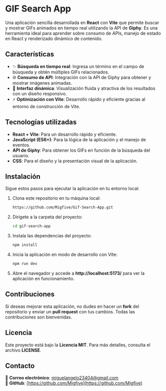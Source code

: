 # GIF Search App

Una aplicación sencilla desarrollada en **React** con **Vite** que permite buscar y mostrar GIFs animados en tiempo real utilizando la API de **Giphy**. Es una herramienta ideal para aprender sobre consumo de APIs, manejo de estado en React y renderizado dinámico de contenido.

## Características

- ✨ **Búsqueda en tiempo real**: Ingresa un término en el campo de búsqueda y obtén múltiples GIFs relacionados.
- 🌐 **Consumo de API**: Integración con la API de Giphy para obtener y mostrar imágenes animadas.
- 🎨 **Interfaz dinámica**: Visualización fluida y atractiva de los resultados con un diseño responsivo.
- ⚡ **Optimización con Vite**: Desarrollo rápido y eficiente gracias al entorno de construcción de Vite.

## Tecnologías utilizadas

- **React + Vite**: Para un desarrollo rápido y eficiente.
- **JavaScript (ES6+)**: Para la lógica de la aplicación y el manejo de eventos.
- **API de Giphy**: Para obtener los GIFs en función de la búsqueda del usuario.
- **CSS**: Para el diseño y la presentación visual de la aplicación.

## Instalación

Sigue estos pasos para ejecutar la aplicación en tu entorno local:

1. Clona este repositorio en tu máquina local:
   ```bash
   https://github.com/Migfive/Gif-Search-App.git
   ```
2. Dirígete a la carpeta del proyecto:
   ```bash
   cd gif-search-app
   ```
3. Instala las dependencias del proyecto:
   ```bash
   npm install
   ```
4. Inicia la aplicación en modo de desarrollo con Vite:
   ```bash
   npm run dev
   ```
5. Abre el navegador y accede a **http://localhost:5173/** para ver la aplicación en funcionamiento.

## Contribuciones

Si deseas mejorar esta aplicación, no dudes en hacer un **fork** del repositorio y enviar un **pull request** con tus cambios. Todas las contribuciones son bienvenidas.

## Licencia

Este proyecto está bajo la **Licencia MIT**. Para más detalles, consulta el archivo **LICENSE**.

## Contacto

📧 **Correo electrónico**: [miguelangelo23404@gmail.com](mailto:miguelangelo23404@gmail.com)  
💪 **GitHub**: [https://github.com/Migfive](https://github.com/Migfive)

